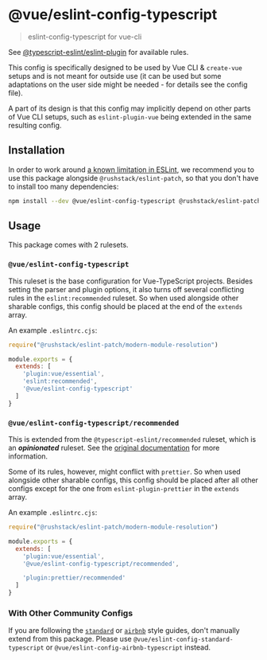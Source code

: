# @vue/eslint-config-typescript

> eslint-config-typescript for vue-cli

See [@typescript-eslint/eslint-plugin](https://typescript-eslint.io/rules/) for available rules.

This config is specifically designed to be used by Vue CLI & `create-vue` setups
and is not meant for outside use (it can be used but some adaptations
on the user side might be needed - for details see the config file).

A part of its design is that this config may implicitly depend on
other parts of Vue CLI setups, such as `eslint-plugin-vue` being
extended in the same resulting config.

## Installation

In order to work around [a known limitation in ESLint](https://github.com/eslint/eslint/issues/3458), we recommend you to use this package alongside `@rushstack/eslint-patch`, so that you don't have to install too many dependencies:

```sh
npm install --dev @vue/eslint-config-typescript @rushstack/eslint-patch
```

## Usage

This package comes with 2 rulesets.

### `@vue/eslint-config-typescript`

This ruleset is the base configuration for Vue-TypeScript projects.
Besides setting the parser and plugin options, it also turns off several conflicting rules in the `eslint:recommended` ruleset.
So when used alongside other sharable configs, this config should be placed at the end of the `extends` array.

An example `.eslintrc.cjs`:

```js
require("@rushstack/eslint-patch/modern-module-resolution")

module.exports = {
  extends: [
    'plugin:vue/essential',
    'eslint:recommended',
    '@vue/eslint-config-typescript'
  ]
}
```

### `@vue/eslint-config-typescript/recommended`

This is extended from the `@typescript-eslint/recommended` ruleset, which is an **_opinionated_** ruleset.
See the [original documentation](https://github.com/typescript-eslint/typescript-eslint/tree/master/packages/eslint-plugin/src/configs#recommended) for more information.

Some of its rules, however, might conflict with `prettier`.
So when used alongside other sharable configs, this config should be placed after all other configs except for the one from `eslint-plugin-prettier` in the `extends` array.

An example `.eslintrc.cjs`:

```js
require("@rushstack/eslint-patch/modern-module-resolution")

module.exports = {
  extends: [
    'plugin:vue/essential',
    '@vue/eslint-config-typescript/recommended',

    'plugin:prettier/recommended'
  ]
}
```

### With Other Community Configs

If you are following the [`standard`](https://standardjs.com/) or [`airbnb`](https://github.com/airbnb/javascript/) style guides, don't manually extend from this package.
Please use `@vue/eslint-config-standard-typescript` or `@vue/eslint-config-airbnb-typescript` instead.
